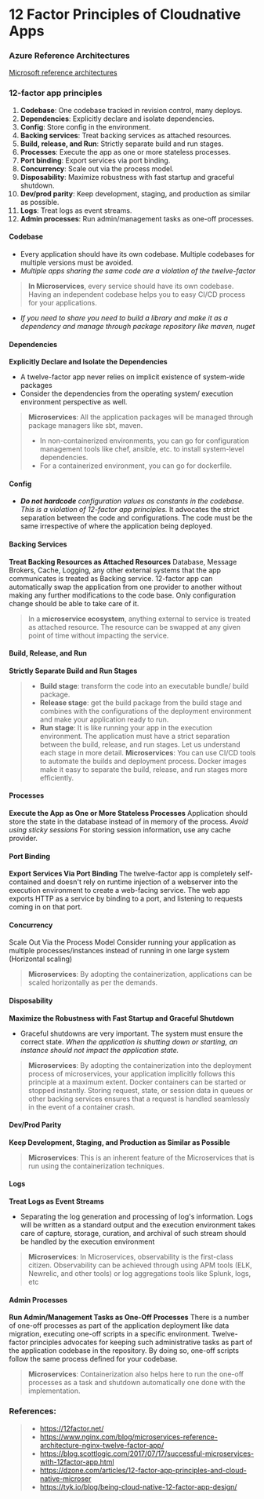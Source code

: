 # 12 Factor Principles of Cloudnative Apps 


### Azure Reference Architectures

[ Microsoft reference architectures](https://learn.microsoft.com/en-us/azure/architecture/browse/)
 



### 12-factor app principles

1.  **Codebase**: One codebase tracked in revision control, many deploys.
2.  **Dependencies**: Explicitly declare and isolate dependencies.
3.  **Config**: Store config in the environment.
4.  **Backing services**: Treat backing services as attached resources.
5.  **Build, release, and Run**: Strictly separate build and run stages.
6.  **Processes**: Execute the app as one or more stateless processes.
7.  **Port binding**: Export services via port binding.
8.  **Concurrency**: Scale out via the process model.
9.  **Disposability**: Maximize robustness with fast startup and graceful shutdown.
10.  **Dev/prod parity**: Keep development, staging, and production as similar as possible.
11.  **Logs**: Treat logs as event streams.
12.  **Admin processes**: Run admin/management tasks as one-off processes.



#### Codebase
* Every application should have its own codebase. Multiple codebases for multiple versions must be avoided.
* _Multiple apps sharing the same code are a violation of the twelve-factor_
> **In Microservices**, every service should have its own codebase. Having an independent codebase helps you to easy CI/CD process for your applications.
* _If you need to share you need to build a library and make it as a dependency and manage through package repository like maven, nuget_

#### Dependencies 
**Explicitly Declare and Isolate the Dependencies**
* A twelve-factor app never relies on implicit existence of system-wide packages
* Consider the dependencies from the operating system/ execution environment perspective as well.
> **Microservices**: All the application packages will be managed through package managers like sbt, maven.
> 
> * In non-containerized environments, you can go for configuration management tools like chef, ansible, etc. to install system-level dependencies.
> * For a containerized environment, you can go for dockerfile.

#### Config
 * _**Do not hardcode**  configuration values as constants in the codebase. This is a violation of 12-factor app principles._
 It advocates the strict separation between the code and configurations. The code must be the same irrespective of where the application being deployed.
  


 #### Backing Services
**Treat Backing Resources as Attached Resources** 
Database, Message Brokers, Cache, Logging, any other external systems that the app communicates is treated as Backing service.
12-factor app can automatically swap the application from one provider to another without making any further modifications to the code base. Only configuration change should be able to take care of it.
> In a **microservice ecosystem**, anything external to service is treated as attached resource. The resource can be swapped at any given point of time without impacting the service.

#### Build, Release, and Run 
**Strictly Separate Build and Run Stages**

>    * **Build stage**: transform the code into an executable bundle/ build package.
>    * **Release stage**: get the build package from the build stage and combines with the configurations of the deployment environment and make your application ready to run.
>    * **Run stage**: It is like running your app in the execution environment.
The application must have a strict separation between the build, release, and run stages. Let us understand each stage in more detail.
 **Microservices**: You can use CI/CD tools to automate the builds and deployment process. Docker images make it easy to separate the build, release, and run stages more efficiently.

#### Processes 
**Execute the App as One or More Stateless Processes**
Application should store the state in the database instead of in memory of the process. _Avoid using sticky sessions_
For storing session information, use any cache provider.
#### Port Binding
**Export Services Via Port Binding**
The twelve-factor app is completely self-contained and doesn't rely on runtime injection of a webserver into the execution environment to create a web-facing service. The web app exports HTTP as a service by binding to a port, and listening to requests coming in on that port.
#### Concurrency  
Scale Out Via the Process Model
Consider running your application as multiple processes/instances instead of running in one large system (Horizontal scaling)
> **Microservices**: By adopting the containerization, applications can be scaled horizontally as per the demands.

#### Disposability 
**Maximize the Robustness with Fast Startup and Graceful Shutdown**
* Graceful shutdowns are very important. The system must ensure the correct state. 
_When the application is shutting down or starting, an instance should not impact the application state._

> **Microservices**: By adopting the containerization into the deployment process of microservices, your application implicitly follows this principle at a maximum extent. Docker containers can be started or stopped instantly. Storing request, state, or session data in queues or other backing services ensures that a request is handled seamlessly in the event of a container crash.

#### Dev/Prod Parity 
**Keep Development, Staging, and Production as Similar as Possible**
> **Microservices**: This is an inherent feature of the Microservices that is run using the containerization techniques.
#### Logs 
**Treat Logs as Event Streams**
* Separating the log generation and processing of log's information. Logs will be written as a standard output and the execution environment takes care of capture, storage, curation, and archival of such stream should be handled by the execution environment
> **Microservices**: In Microservices, observability is the first-class citizen. Observability can be achieved through using APM tools (ELK, Newrelic, and other tools) or log aggregations tools like Splunk, logs, etc
#### Admin Processes
**Run Admin/Management Tasks as One-Off Processes**
There is a number of one-off processes as part of the application deployment like data migration, executing one-off scripts in a specific environment.
Twelve-factor principles advocates for keeping such administrative tasks as part of the application codebase in the repository. By doing so, one-off scripts follow the same process defined for your codebase.
> **Microservices**: Containerization also helps here to run the one-off processes as a task and shutdown automatically one done with the implementation.


### References:

> * https://12factor.net/
> * https://www.nginx.com/blog/microservices-reference-architecture-nginx-twelve-factor-app/
> * https://blog.scottlogic.com/2017/07/17/successful-microservices-with-12factor-app.html
> * https://dzone.com/articles/12-factor-app-principles-and-cloud-native-microser
> * https://tyk.io/blog/being-cloud-native-12-factor-app-design/
